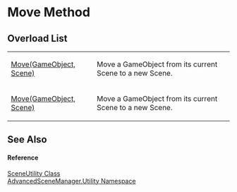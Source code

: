 # Move Method


## Overload List
<table>
<tr>
<td><a href="M_AdvancedSceneManager_Utility_SceneUtility_Move">Move(GameObject, Scene)</a></td>
<td><p>Move a GameObject from its current Scene to a new Scene.</p></td></tr>
<tr>
<td><a href="M_AdvancedSceneManager_Utility_SceneUtility_Move_1">Move(GameObject, Scene)</a></td>
<td><p>Move a GameObject from its current Scene to a new Scene.</p></td></tr>
</table>

## See Also


#### Reference
<a href="T_AdvancedSceneManager_Utility_SceneUtility">SceneUtility Class</a>  
<a href="N_AdvancedSceneManager_Utility">AdvancedSceneManager.Utility Namespace</a>  
